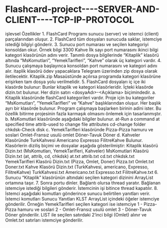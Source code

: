 # Flashcard-project----SERVER-AND-CLIENT----TCP-IP-PROTOCOL

işlevsel Özellikler
    1. FlashCard Programı sunucu (server) ve istemci (client) parçalarından oluşur.
    2. FlashCard tüm dosyaları sunucuda saklar, istemciye istediği bilgiyi gönderir.
    3. Sunucu port numarası ve seçilen kategoriyi konsoldan okur. Örnek bilgi
    3300 Kahve
    İlk sayı port numarasını ikinci bilgi kategori klasörünün adını verir. Tanımlı dosya
    bilgilerinde “Kitaplik” klasörü altında “MsKomutlari”, “YemekTarifleri”, “Kahve”
    olarak üç kategori vardır.
    4. Sunucu çalışmaya başlayınca konsoldan port numarasını ve kategori adını alır.
    itaplik klasörü ödev yapacaklara Telegram üzerinden zip dosya olarak
    iletilecektir. Kitaplik.zip Masaüstünde açılırsa programda kategori klasörüne
    erişirken tam dosya yolu verilmelidir.
    5. FlashCard dosyaları iç içe iki klasörde bulunur: Bunlar kitaplik ve kategori
    klasörleridir. İçteki klasörde dizin.txt bulunur. Her dizin satırı
    <dosyaAdı>-<Açıklama> biçimindedir.
          a. Kitaplik klasöründe flashCard kategorileri vardır. Proje için bu kategoriler
          “MsKomutları”, “YemekTarifleri” ve “Kahve” başlıklarından oluşur. Her
          başlık ayrı bir klasörde bulunur. Program çalışmaya başlarken birinin adini
          ister. Bu özellik bitirme projesinin fazla karmaşık olmasını önlemek için
          tasarlanmıştır.
          b. MsKomutlari klasöründe aşağıdaki bilgiler bulunur.
          at-Run a command at specified time
          attrib-used to change file attributes
          cd-change folder
          chkdsk-Check disk
          c. YemekTarifleri klasöründe
          Pizza-Pizza hamuru ve soslari
          Omlet-Fransız usulü omlet
          Döner-Tavuk Döner
          d. Kahveler Klasöründe
          TurkKahvesi
          Americano
          Expresso
          FilitreKahve
          Bulunur. Klasörlerin diziliş biçimi ve dosyalar aşağıda gösterilmiştir:
          Kitaplik klasörü
          Dizin.txt (MsKomutları, YemekTarifleri, Kahveler)
          MsKomutlari Klasörü
          Dizin.txt (at, attrib, cd, chkdsk)
          at.txt
          attrib.txt
          cd.txt
          chkdsk.txt
          YemekTarifleri Klasörü
          Dizin.txt (Pizza, Omlet, Doner)
          Pizza.txt
          Omlet.txt
          Doner.txt
          Kahve Klasörü
          Dizin.txt (TurkKahvesi, americano, Expresso, FilitreKahve)
          TurkKahvesi.txt
          Americano.txt
          Expresso.txt
          FilitreKahve.txt
      6. Sunucu “Kitaplik” klasörünün altındaki seçilen kategori dizinini ArrayList
      ortamına taşır.
      7. Sonra portu dinler. Bağlantı olursa thread yaratır. Bağlanan istemciye istediği
      bilgileri gönderir. İstemcinin işi bitince thread kapatılır.
      8. İstemci aşağıdaki komutları gönderince sunucu belirtilen yanıtları verir.
      İstemci komutları Sunucu Yanıtları
      KLST ArrayList içindeki öğeler istemciye gönderilir.
      Örneğin YemekTarifleri seçilen kategori ise istemciye
          1 - Pizza-Pizza hamuru ve soslari
          2 - Omlet-Fransız usulü omlet
          3 - Döner-Tavuk Döner
          gönderilir.
          LIST <no> <no> ile seçilen satırdaki 2’inci bilgi (Omlet) alınır ve
          Omlet.txt
          satırları istemciye gönderilir.
